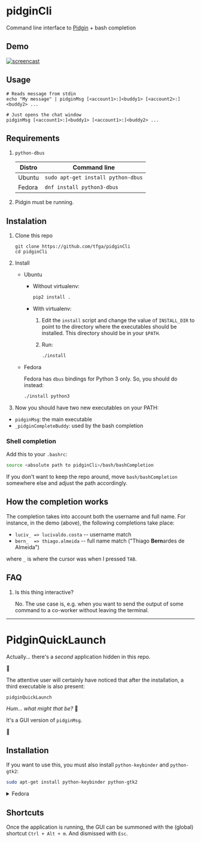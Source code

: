 # pidginCli
Command line interface to [Pidgin](https://www.pidgin.im/) + bash completion

## Demo

[![screencast](https://img.youtube.com/vi/BBvfG0d-AxU/0.jpg)](https://youtu.be/BBvfG0d-AxU)

## Usage

```
# Reads message from stdin
echo "My message" | pidginMsg [<account1>:]<buddy1> [<account2>:]<buddy2> ...

# Just opens the chat window
pidginMsg [<account1>:]<buddy1> [<account1>:]<buddy2> ...
```

## Requirements

1. `python-dbus`

    Distro    | Command line
    ----------|---------
    Ubuntu    | `sudo apt-get install python-dbus`
    Fedora    | `dnf install python3-dbus`

2. Pidgin must be running.

## Instalation

1. Clone this repo
   ```
   git clone https://github.com/tfga/pidginCli
   cd pidginCli
   ```

1. Install

    * Ubuntu

      * Without virtualenv:

        ```sh
        pip2 install .
        ```

      * With virtualenv:

        1. Edit the `install` script and change the value of  `INSTALL_DIR` to point to the directory where the executables should be installed. This directory should be in your `$PATH`.

        2. Run:

           ```sh
           ./install
           ```

    * Fedora

      Fedora has `dbus` bindings for Python 3 only. So, you should do instead:

      ```sh
      ./install python3
      ```

1. Now you should have two new executables on your PATH:

  * `pidginMsg`: the main executable
  * `_pidginCompleteBuddy`: used by the bash completion


### Shell completion

Add this to your `.bashrc`:

```sh
source <absolute path to pidginCli>/bash/bashCompletion
```

If you don't want to keep the repo around, move `bash/bashCompletion` somewhere else and adjust the path accordingly.

## How the completion works

The completion takes into account both the username and full name. For instance, in the demo (above), the following completions take place:

* `luciv_ => lucivaldo.costa`  -- username match
* `bern_  => thiago.almeida`   -- full name match ("Thiago  **Bern**ardes de Almeida")

where `_` is where the cursor was when I pressed `TAB`.

## FAQ

1. Is this thing interactive?

   No. The use case is, e.g. when you want to send the output of some command to a co-worker without leaving the terminal.

---

# PidginQuickLaunch

Actually... there's a _second_ application hidden in this repo. 

:raised_eyebrow:

The attentive user will certainly have noticed that after the installation, a third executable is also present:

  `pidginQuickLaunch`

_Hum... what might that be?_  :thinking:

It's a GUI version of `pidginMsg`.

:exploding_head:

## Installation

If you want to use this, you must also install `python-keybinder` and `python-gtk2`:

```sh
sudo apt-get install python-keybinder python-gtk2
```

<details>
  <summary>Fedora</summary>

  Sorry, this part is python 2 only. And the migration to python 3 also implies a migration from [PyGtk to GObject Introspection](https://askubuntu.com/a/97107). So... it probably won't happen anytime soon.

  That said, this is a small amount of code and, with [pygtkcompat](https://wiki.gnome.org/Projects/PyGObject/PyGTKCompat), it might be possible to make it work with both. If anyone out there is willing to do the work, PRs will be wellcome.
</details>

## Shortcuts

Once the application is running, the GUI can be summoned with the (global) shortcut `Ctrl + Alt + m`. And dismissed with `Esc`.
